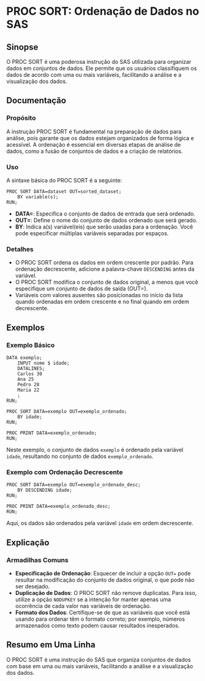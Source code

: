 <!--
Meta Description: # PROC SORT: Ordenação de Dados no SAS ## Sinopse O PROC SORT é uma poderosa instrução do SAS utilizada para organizar dados em conjuntos de dados. El...
Meta Keywords: dados, proc, sort, que, exemplo
-->

# PROC SORT: Ordenação de Dados no SAS

## Sinopse
O PROC SORT é uma poderosa instrução do SAS utilizada para organizar dados em conjuntos de dados. Ele permite que os usuários classifiquem os dados de acordo com uma ou mais variáveis, facilitando a análise e a visualização dos dados.

## Documentação
### Propósito
A instrução PROC SORT é fundamental na preparação de dados para análise, pois garante que os dados estejam organizados de forma lógica e acessível. A ordenação é essencial em diversas etapas de análise de dados, como a fusão de conjuntos de dados e a criação de relatórios.

### Uso
A sintaxe básica do PROC SORT é a seguinte:

```sas
PROC SORT DATA=dataset OUT=sorted_dataset;
    BY variable(s);
RUN;
```

- **DATA=**: Especifica o conjunto de dados de entrada que será ordenado.
- **OUT=**: Define o nome do conjunto de dados ordenado que será gerado.
- **BY**: Indica a(s) variável(eis) que serão usadas para a ordenação. Você pode especificar múltiplas variáveis separadas por espaços.

### Detalhes
- O PROC SORT ordena os dados em ordem crescente por padrão. Para ordenação decrescente, adicione a palavra-chave `DESCENDING` antes da variável.
- O PROC SORT modifica o conjunto de dados original, a menos que você especifique um conjunto de dados de saída (OUT=).
- Variáveis com valores ausentes são posicionadas no início da lista quando ordenadas em ordem crescente e no final quando em ordem decrescente.

## Exemplos
### Exemplo Básico
```sas
DATA exemplo;
    INPUT nome $ idade;
    DATALINES;
    Carlos 30
    Ana 25
    Pedro 28
    Maria 22
    ;
RUN;

PROC SORT DATA=exemplo OUT=exemplo_ordenado;
    BY idade;
RUN;

PROC PRINT DATA=exemplo_ordenado;
RUN;
```
Neste exemplo, o conjunto de dados `exemplo` é ordenado pela variável `idade`, resultando no conjunto de dados `exemplo_ordenado`.

### Exemplo com Ordenação Decrescente
```sas
PROC SORT DATA=exemplo OUT=exemplo_ordenado_desc;
    BY DESCENDING idade;
RUN;

PROC PRINT DATA=exemplo_ordenado_desc;
RUN;
```
Aqui, os dados são ordenados pela variável `idade` em ordem decrescente.

## Explicação
### Armadilhas Comuns
- **Especificação de Ordenação**: Esquecer de incluir a opção `OUT=` pode resultar na modificação do conjunto de dados original, o que pode não ser desejado.
- **Duplicação de Dados**: O PROC SORT não remove duplicatas. Para isso, utilize a opção `NODUPKEY` se a intenção for manter apenas uma ocorrência de cada valor nas variáveis de ordenação.
- **Formato dos Dados**: Certifique-se de que as variáveis que você está usando para ordenar têm o formato correto; por exemplo, números armazenados como texto podem causar resultados inesperados.

## Resumo em Uma Linha
O PROC SORT é uma instrução do SAS que organiza conjuntos de dados com base em uma ou mais variáveis, facilitando a análise e a visualização dos dados.